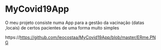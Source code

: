 <h1>MyCovid19App</h1>
O meu projeto consiste numa App para a gestão da vacinação (datas ,locais) de certos pacientes de uma forma muito simples

https://https://github.com/leocostaa/MyCovid19App/blob/master/ERme.PNG
